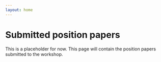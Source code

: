 ```yaml
---
layout: home
---
```


# Submitted position papers

This is a placeholder for now. This page will contain the position papers submitted to the workshop.
